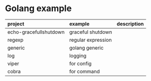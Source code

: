 # Golang example


|project|example|description|
|:---|:---|:---|
|echo-gracefullshutdown|graceful shutdown||
|regexp| regular expression||
|generic| golang generic||
|log| logging||
|viper| for config ||
|cobra| for command ||
